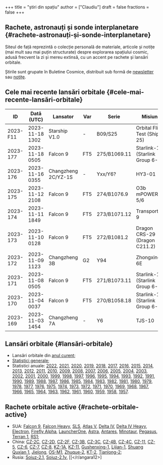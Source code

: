 +++
title = "știri din spațiu"
author = ["Claudiu"]
draft = false
fractions = false
+++

## Rachete, astronauți și sonde interplanetare {#rachete-astronauți-și-sonde-interplanetare}

Siteul de față reprezintă o colecție personală de materiale, articole și notițe (mai mult sau mai puțin structurate) despre explorarea spațiului cosmic, adusă frecvent la zi și mereu extinsă, cu un accent pe rachete și lansări orbitale.

Știrile sunt grupate în Buletine Cosmice, distribuit sub formă de [newsletter](https://buletin.parsec.ro/) sau [notițe](https://buletin.parsec.ro/notes).


## Cele mai recente lansări orbitale {#cele-mai-recente-lansări-orbitale}

| ID       | Dată (UTC)      | Lansator            | Var | Serie        | Misiune                            | Centru      | TR | R |
|----------|-----------------|---------------------|-----|--------------|------------------------------------|-------------|----|---|
| 2023-F11 | 2023-11-18 1302 | Starship V1.0       | -   | B09/S25      | Orbital Flight Test (Ship 25)      | STB OLP1    | US | F |
| 2023-177 | 2023-11-18 0505 | Falcon 9            | FT5 | 275/B1069.11 | Starlink-123 (Starlink Group 6-28) | CC LC40     | US | S |
| 2023-176 | 2023-11-16 0355 | Changzheng 2C/YZ-1S | -   | Yxx/Y6?      | HY3-01                             | JQ LC43/94  | CN | S |
| 2023-175 | 2023-11-12 2108 | Falcon 9            | FT5 | 274/B1076.9  | O3b mPOWER 5/6                     | CC LC40     | US | S |
| 2023-174 | 2023-11-11 1849 | Falcon 9            | FT5 | 273/B1071.12 | Transporter-9                      | VSFBS SLC4E | US | S |
| 2023-173 | 2023-11-10 0128 | Falcon 9            | FT5 | 272/B1081.2  | Dragon CRS-29 (Dragon C211.2)      | KSC LC39A   | US | S |
| 2023-172 | 2023-11-09 1123 | Changzheng 3B       | G2  | Y94          | Zhongxing 6E                       | XSC LC2     | CN | S |
| 2023-171 | 2023-11-08 0505 | Falcon 9            | FT5 | 271/B1073.11 | Starlink-122 (Starlink Group 6-27) | CC LC40     | US | S |
| 2023-170 | 2023-11-04 0037 | Falcon 9            | FT5 | 270/B1058.18 | Starlink-121 (Starlink Group 6-26) | CC LC40     | US | S |
| 2023-169 | 2023-11-03 1454 | Changzheng 7A       | -   | Y6           | TJS-10                             | WEN LC201   | CN | S |


## Lansări orbitale {#lansări-orbitale}

-   Lansări orbitale din [anul curent](/y/2023);
-   [Statistici generale](/y/total);
-   Statistici anuale: [2022](/y/2022), [2021](/y/2021), [2020](/y/2020), [2019](/y/2019), [2018](/y/2018), [2017](/y/2017), [2016](/y/2016), [2015](/y/2015), [2014](/y/2014), [2013](/y/2013), [2012](/y/2012), [2011](/y/2011), [2010](/y/2010), [2009](/y/2009), [2008](/y/2008), [2007](/y/2007), [2006](/y/2006), [2005](/y/2005), [2004](/y/2004), [2003](/y/2003), [2002](/y/2002), [2001](/y/2001), [2000](/y/2000), [1999](/y/1999), [1998](/y/1998), [1997](/y/1997), [1996](/y/1996), [1995](/y/1995), [1994](/y/1994), [1993](/y/1993), [1992](/y/1992), [1991](/y/1991), [1990](/y/1990), [1989](/y/1989), [1988](/y/1988), [1987](/y/1987), [1986](/y/1986), [1985](/y/1985), [1984](/y/1984), [1983](/y/1983), [1982](/y/1982), [1981](/y/1981), [1980](/y/1980), [1979](/y/1979), [1978](/y/1978), [1977](/y/1977), [1976](/y/1976), [1975](/y/1975), [1974](/y/1974), [1973](/y/1973), [1972](/y/1972), [1971](/y/1971), [1970](/y/1970), [1969](/y/1969), [1968](/y/1968), [1967](/y/1967), [1966](/y/1966), [1965](/y/1965), [1964](/y/1964), [1963](/y/1963), [1962](/y/1962), [1961](/y/1961), [1960](/y/1960), [1959](/y/1959), [1958](/y/1958), [1957](/y/1957).


## Rachete orbitale active {#rachete-orbitale-active}

-   SUA: [Falcon 9](/r/falcon9), [Falcon Heavy](/r/falconh), [SLS](/r/sls), [Atlas V](/r/atlasv), [Delta IV](/r/delta4), [Delta IV Heavy](/r/delta4h), [Electron](/r/electron), [Firefly Alpha](/r/fireflya), [LauncherOne](/r/launcherone), [Astra](/r/astrarocket), [Antares](/r/antares), [Minotaur](/r/minotaur), [Pegasus](/r/pegasus), [Terran 1](/r/terran1), [RS1](/r/rs1);
-   China: [CZ-2C](/r/cz2c), [CZ-2D](/r/cz2d), [CZ-2F](/r/cz2f), [CZ-3B](/r/cz3b), [CZ-3C](/r/cz3c), [CZ-4B](/r/cz4b), [CZ-4C](/r/cz4c), [CZ-11](/r/cz11), [CZ-5](/r/cz5), [CZ-6](/r/cz6), [CZ-7](/r/cz7), [CZ-8](/r/cz8), [KZ-1A](/r/kz1a), [KZ-11](/r/kz11), [Gushenxing-1](/r/gushenxing1), [Lijian-1](/r/lijian1), [Shuang Quxian 1](/r/shuangquxian), [Jielong](/r/jielong), [OS-M1](/r/osm1), [Zhuque-2](/r/zhuque2), [KT-2](/r/kt2), [Tianlong-2](/r/tianlong2);
-   Rusia: [Soiuz-2.1](/r/soyuz21), [Soiuz-2.1v](/r/soyuz21v), [[</r/angara12>]
